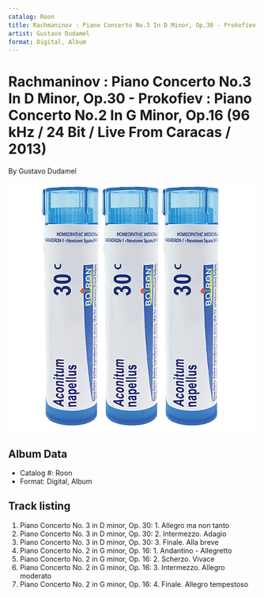 ```yaml
---
catalog: Roon
title: Rachmaninov : Piano Concerto No.3 In D Minor, Op.30 - Prokofiev : Piano Concerto No.2 In G Minor, Op.16 (96 kHz / 24 Bit / Live From Caracas / 2013)
artist: Gustavo Dudamel
format: Digital, Album
---
```


# Rachmaninov : Piano Concerto No.3 In D Minor, Op.30 - Prokofiev : Piano Concerto No.2 In G Minor, Op.16 (96 kHz / 24 Bit / Live From Caracas / 2013)

By Gustavo Dudamel

![](../../assets/albumcovers/Gustavo_Dudamel-Rachmaninov_-_Piano_Concerto_No3_In_D_Minor__Op30_-_Prokofiev_-_Piano_Concerto_No2_In_G_Minor__Op16_96_kHz_-_24_Bit_-_Live_From_Caracas_-_2013.png)

## Album Data

- Catalog #: Roon
- Format: Digital, Album


## Track listing


1. Piano Concerto No. 3 in D minor, Op. 30: 1. Allegro ma non tanto
2. Piano Concerto No. 3 in D minor, Op. 30: 2. Intermezzo. Adagio
3. Piano Concerto No. 3 in D minor, Op. 30: 3. Finale. Alla breve
4. Piano Concerto No. 2 in G minor, Op. 16: 1. Andantino - Allegretto
5. Piano Concerto No. 2 in G minor, Op. 16: 2. Scherzo. Vivace
6. Piano Concerto No. 2 in G minor, Op. 16: 3. Intermezzo. Allegro moderato
7. Piano Concerto No. 2 in G minor, Op. 16: 4. Finale. Allegro tempestoso

